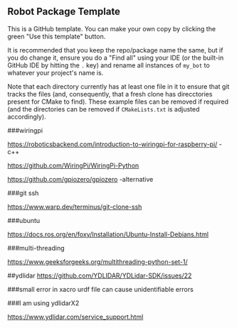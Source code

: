 ## Robot Package Template

This is a GitHub template. You can make your own copy by clicking the green "Use this template" button.

It is recommended that you keep the repo/package name the same, but if you do change it, ensure you do a "Find all" using your IDE (or the built-in GitHub IDE by hitting the `.` key) and rename all instances of `my_bot` to whatever your project's name is.

Note that each directory currently has at least one file in it to ensure that git tracks the files (and, consequently, that a fresh clone has direcctories present for CMake to find). These example files can be removed if required (and the directories can be removed if `CMakeLists.txt` is adjusted accordingly).

###wiringpi

https://roboticsbackend.com/introduction-to-wiringpi-for-raspberry-pi/     -c++

https://github.com/WiringPi/WiringPi-Python 


https://github.com/gpiozero/gpiozero -alternative

###git ssh

https://www.warp.dev/terminus/git-clone-ssh

###ubuntu 

https://docs.ros.org/en/foxy/Installation/Ubuntu-Install-Debians.html

###multi-threading 


https://www.geeksforgeeks.org/multithreading-python-set-1/


##ydlidar
https://github.com/YDLIDAR/YDLidar-SDK/issues/22

###small error in xacro urdf file can cause unidentifiable errors

###I am using ydlidarX2

https://www.ydlidar.com/service_support.html
